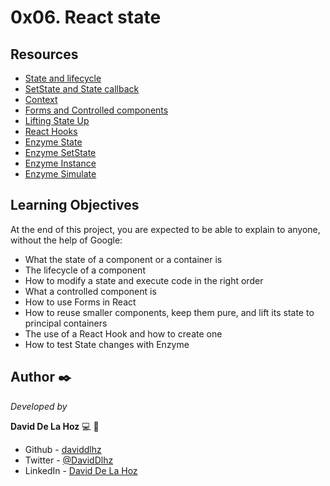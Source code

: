 # 0x06. React state

## Resources
- [State and lifecycle](https://reactjs.org/docs/state-and-lifecycle.html)
- [SetState and State callback](https://reactjs.org/docs/react-component.html#setstate)
- [Context](https://reactjs.org/docs/context.html)
- [Forms and Controlled components](https://reactjs.org/docs/forms.html)
- [Lifting State Up](https://reactjs.org/docs/lifting-state-up.html)
- [React Hooks](https://reactjs.org/docs/hooks-intro.html)
- [Enzyme State](https://enzymejs.github.io/enzyme/docs/api/ReactWrapper/state.html)
- [Enzyme SetState](https://enzymejs.github.io/enzyme/docs/api/ShallowWrapper/setState.html)
- [Enzyme Instance](https://enzymejs.github.io/enzyme/docs/api/ShallowWrapper/instance.html)
- [Enzyme Simulate](https://enzymejs.github.io/enzyme/docs/api/ShallowWrapper/simulate.html)

## Learning Objectives
At the end of this project, you are expected to be able to explain to anyone, without the help of Google:

- What the state of a component or a container is
- The lifecycle of a component
- How to modify a state and execute code in the right order
- What a controlled component is
- How to use Forms in React
- How to reuse smaller components, keep them pure, and lift its state to principal containers
- The use of a React Hook and how to create one
- How to test State changes with Enzyme



## Author ✒️

_Developed by_

**David De La Hoz** :computer: :man: 

- Github - [daviddlhz](https://github.com/daviddlhz)
- Twitter - [@DavidDlhz](https://twitter.com/daviddlhz)
- LinkedIn - [David De La Hoz](https://www.linkedin.com/in/daviddlhz/)
